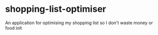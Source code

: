 # shopping-list-optimiser
An application for optimising my shopping list so I don't waste money or food init
